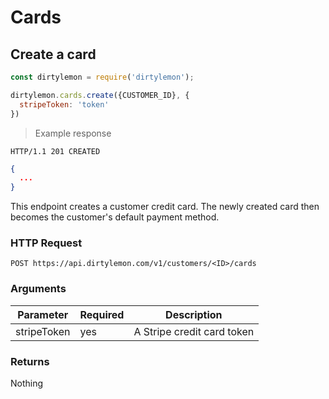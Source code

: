 # Cards

## Create a card

```js
const dirtylemon = require('dirtylemon');

dirtylemon.cards.create({CUSTOMER_ID}, {
  stripeToken: 'token'
})
```

> Example response

```http
HTTP/1.1 201 CREATED
```

```json
{
  ...
}
```

This endpoint creates a customer credit card. The newly created card then becomes the customer's default payment method.

### HTTP Request

`POST https://api.dirtylemon.com/v1/customers/<ID>/cards`

### Arguments

| Parameter | Required | Description |
| --------- | -------- | ------------|
| stripeToken | yes | A Stripe credit card token |

### Returns

Nothing
